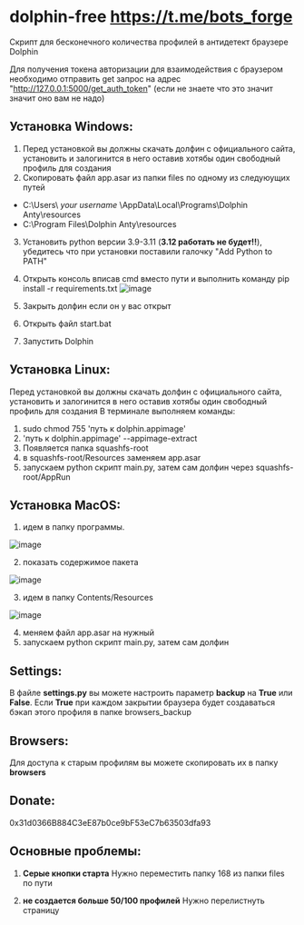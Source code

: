 # dolphin-free https://t.me/bots_forge
Скрипт для бесконечного количества профилей в антидетект браузере Dolphin

Для получения токена авторизации для взаимодействия с браузером необходимо отправить get запрос на адрес "http://127.0.0.1:5000/get_auth_token" (если не знаете что это значит значит оно вам не надо)

## **Установка Windows:**
1. Перед установкой вы должны скачать долфин с официального сайта, установить и залогинится в него оставив хотябы один свободный профиль для создания
2. Скопировать файл app.asar из папки files по одному из следуюущих путей
 - C:\Users\ *your username* \AppData\Local\Programs\Dolphin Anty\resources
 - C:\Program Files\Dolphin Anty\resources
3. Установить python версии 3.9-3.11 (**3.12 работать не будет!!**), убедитесь что при установки поставили галочку "Add Python to PATH"
4. Открыть консоль вписав cmd вместо пути и выполнить команду pip install -r requirements.txt
   ![image](https://github.com/IsNaRm/dolphin-free-botsforge/assets/11133034/15e32e4f-f79a-426d-a7bd-3d0c07ad70a7)

5. Закрыть долфин если он у вас открыт
6. Открыть файл start.bat
7. Запустить Dolphin

## **Установка Linux:**
Перед установкой вы должны скачать долфин с официального сайта, установить и залогинится в него оставив хотябы один свободный профиль для создания
В терминале выполняем команды:
1. sudo chmod 755 'путь к dolphin.appimage'
2. 'путь к dolphin.appimage' --appimage-extract
3. Появляется папка squashfs-root
4. в squashfs-root/Resources заменяем app.asar
5. запускаем python скрипт main.py, затем сам долфин через squashfs-root/AppRun

## **Установка MacOS:**
1. идем в папку программы.

![image](https://github.com/IsNaRm/dolphin-free-botsforge/assets/11133034/5755ee5a-a291-41cf-b45b-369970183888)

2. показать содержимое пакета

![image](https://github.com/IsNaRm/dolphin-free-botsforge/assets/11133034/30ddb698-74bb-47b3-bdc2-e4dbbdef98a5)

3. идем в папку Contents/Resources

![image](https://github.com/IsNaRm/dolphin-free-botsforge/assets/11133034/95ddd6f5-a9f4-44d9-9438-92c7856c60a0)

4. меняем файл app.asar на нужный
5. запускаем python скрипт main.py, затем сам долфин
   
## **Settings:**
В файле **settings.py** вы можете настроить параметр **backup** на **True** или **False**. Если **True** при каждом закрытии браузера будет создаваться бэкап этого профиля в папке browsers_backup

## **Browsers:**
Для доступа к старым профилям вы можете скопировать их в папку **browsers**

## **Donate:**
0x31d0366B884C3eE87b0ce9bF53eC7b63503dfa93

## **Основные проблемы:**
1. **Серые кнопки старта**
   Нужно переместить папку 168 из папки files по пути

2. **не создается больше 50/100 профилей**
   Нужно перелистнуть страницу
